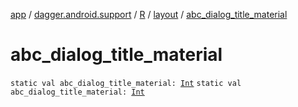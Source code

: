 [app](../../../index.md) / [dagger.android.support](../../index.md) / [R](../index.md) / [layout](index.md) / [abc_dialog_title_material](./abc_dialog_title_material.md)

# abc_dialog_title_material

`static val abc_dialog_title_material: `[`Int`](https://kotlinlang.org/api/latest/jvm/stdlib/kotlin/-int/index.html)
`static val abc_dialog_title_material: `[`Int`](https://kotlinlang.org/api/latest/jvm/stdlib/kotlin/-int/index.html)